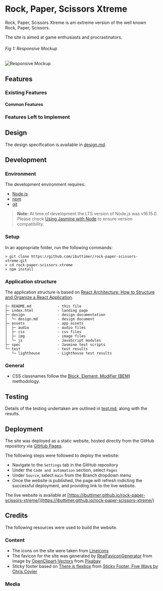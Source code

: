 # Rock, Paper, Scissors Xtreme

Rock, Paper, Scissors Xtreme is am extreme version of the well known Rock, Paper, Scissors.

The site is aimed at game enthusiasts and procrastinators.

###### Fig 1: Responsive Mockup
![Responsive Mockup](media/responsive.jpg)

## Features 

### Existing Features
#### Common Features


### Features Left to Implement


## Design 
The design specification is available in [design.md](design/design.md).

## Development
### Environment 
The development environment requires:
* [Node.js](https://nodejs.org/)
* [npm](https://www.npmjs.com/)
* [git](https://git-scm.com/)

> __Note:__ At time of development the LTS version of Node.js was v16.15.0.
> Please check [Using Jasmine with Node](https://jasmine.github.io/setup/nodejs.html#using-jasmine-with-node) to ensure version compatibility. 

### Setup
In an appropriate folder, run the following commands:
```shell
> git clone https://github.com/ibuttimer/rock-paper-scissors-xtreme.git
> cd rock-paper-scissors-xtreme
> npm install
```

### Application structure
The application structure is based on [React Architecture: How to Structure and Organize a React Application](https://www.taniarascia.com/react-architecture-directory-structure/).

```
├─ README.md            - this file
├─ index.html           - landing page
├─ design               - design documentation
│  └─ design.md         - design document
├─ assets               - app assets
│  ├─ audio             - audio files
│  ├─ css               - css files
│  ├─ img               - image files
│  └─ js                - JavaScript modules
├─ spec                 - Jasmine test scripts
└─ test                 - test results
   └─ lighthouse        - Lighthouse test results
```

### General
- CSS classnames follow the [Block, Element, Modifier (BEM)](https://css-tricks.com/bem-101/) methodology.

## Testing 
Details of the testing undertaken are outlined in [test.md](test/test.md), along with the results.

## Deployment

The site was deployed as a static website, hosted directly from the GitHub repository via [GitHub Pages](https://pages.github.com/).

The following steps were followed to deploy the website: 
  - Navigate to the `Settings` tab in the GitHub repository
  - Under the `Code and automation` section, select `Pages`
  - Under `Source`, select `main` from the Branch dropdown menu
  - Once the website is published, the page will refresh indicting the successful deployment, and providing link to the live website. 

The live website is available at [https://ibuttimer.github.io/rock-paper-scissors-xtreme/](https://ibuttimer.github.io/rock-paper-scissors-xtreme/)


## Credits 

The following resources were used to build the website.

### Content 

- The icons on the site were taken from [Lineicons](https://lineicons.com/)
- The favicon for the site was generated by [RealFaviconGenerator](https://realfavicongenerator.net/) from image by <a href="https://pixabay.com/users/openclipart-vectors-30363/?utm_source=link-attribution&amp;utm_medium=referral&amp;utm_campaign=image&amp;utm_content=156171">OpenClipart-Vectors</a> from <a href="https://pixabay.com/?utm_source=link-attribution&amp;utm_medium=referral&amp;utm_campaign=image&amp;utm_content=156171">Pixabay</a>
- Sticky footer based on [There is flexbox](https://css-tricks.com/couple-takes-sticky-footer/#aa-there-is-flexbox) from [Sticky Footer, Five Ways by Chris Coyier](https://css-tricks.com/couple-takes-sticky-footer/)

### Media


